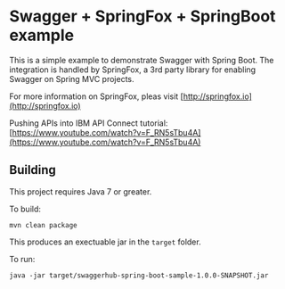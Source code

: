 # Swagger + SpringFox + SpringBoot example

This is a simple example to demonstrate Swagger with Spring Boot.  The integration
is handled by SpringFox, a 3rd party library for enabling Swagger on Spring MVC projects.

For more information on SpringFox, pleas visit [http://springfox.io](http://springfox.io)

Pushing APIs into IBM API Connect tutorial: [https://www.youtube.com/watch?v=F_RN5sTbu4A](https://www.youtube.com/watch?v=F_RN5sTbu4A)

## Building

This project requires Java 7 or greater.

To build:

```
mvn clean package
```

This produces an exectuable jar in the `target` folder.

To run:

```
java -jar target/swaggerhub-spring-boot-sample-1.0.0-SNAPSHOT.jar
```

